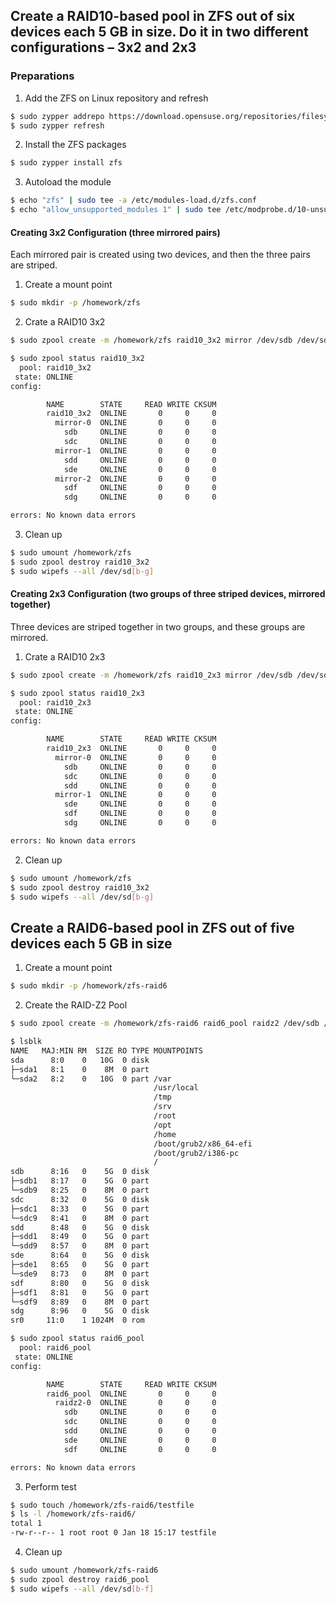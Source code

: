 ## Create a RAID10-based pool in ZFS out of six devices each 5 GB in size. Do it in two different configurations – 3x2 and 2x3
### Preparations
1. Add the ZFS on Linux repository and refresh
```sh
$ sudo zypper addrepo https://download.opensuse.org/repositories/filesystems/15.6/filesystems.repo
$ sudo zypper refresh
```
2. Install the ZFS packages
```sh
$ sudo zypper install zfs
```
3. Autoload the module
```sh
$ echo "zfs" | sudo tee -a /etc/modules-load.d/zfs.conf
$ echo "allow_unsupported_modules 1" | sudo tee /etc/modprobe.d/10-unsupported-modules.conf
```
#### Creating 3x2 Configuration (three mirrored pairs)
Each mirrored pair is created using two devices, and then the three pairs are striped.
1. Create a mount point
```sh
$ sudo mkdir -p /homework/zfs 
```
2. Crate a RAID10 3x2
```sh
$ sudo zpool create -m /homework/zfs raid10_3x2 mirror /dev/sdb /dev/sdc mirror /dev/sdd /dev/sde mirror /dev/sdf /dev/sdg

$ sudo zpool status raid10_3x2
  pool: raid10_3x2
 state: ONLINE
config:

        NAME        STATE     READ WRITE CKSUM
        raid10_3x2  ONLINE       0     0     0
          mirror-0  ONLINE       0     0     0
            sdb     ONLINE       0     0     0
            sdc     ONLINE       0     0     0
          mirror-1  ONLINE       0     0     0
            sdd     ONLINE       0     0     0
            sde     ONLINE       0     0     0
          mirror-2  ONLINE       0     0     0
            sdf     ONLINE       0     0     0
            sdg     ONLINE       0     0     0

errors: No known data errors
```
3. Clean up
```sh
$ sudo umount /homework/zfs
$ sudo zpool destroy raid10_3x2
$ sudo wipefs --all /dev/sd[b-g]
```
#### Creating 2x3 Configuration (two groups of three striped devices, mirrored together)
Three devices are striped together in two groups, and these groups are mirrored.
1. Crate a RAID10 2x3
```sh
$ sudo zpool create -m /homework/zfs raid10_2x3 mirror /dev/sdb /dev/sdc /dev/sdd mirror /dev/sde /dev/sdf /dev/sdg

$ sudo zpool status raid10_2x3
  pool: raid10_2x3
 state: ONLINE
config:

        NAME        STATE     READ WRITE CKSUM
        raid10_2x3  ONLINE       0     0     0
          mirror-0  ONLINE       0     0     0
            sdb     ONLINE       0     0     0
            sdc     ONLINE       0     0     0
            sdd     ONLINE       0     0     0
          mirror-1  ONLINE       0     0     0
            sde     ONLINE       0     0     0
            sdf     ONLINE       0     0     0
            sdg     ONLINE       0     0     0

errors: No known data errors
```
2. Clean up
```sh
$ sudo umount /homework/zfs
$ sudo zpool destroy raid10_3x2
$ sudo wipefs --all /dev/sd[b-g]
```
## Create a RAID6-based pool in ZFS out of five devices each 5 GB in size
1. Create a mount point
```sh
$ sudo mkdir -p /homework/zfs-raid6
```
2. Create the RAID-Z2 Pool
```sh
$ sudo zpool create -m /homework/zfs-raid6 raid6_pool raidz2 /dev/sdb /dev/sdc /dev/sdd /dev/sde /dev/sdf

$ lsblk
NAME   MAJ:MIN RM  SIZE RO TYPE MOUNTPOINTS
sda      8:0    0   10G  0 disk
├─sda1   8:1    0    8M  0 part
└─sda2   8:2    0   10G  0 part /var
                                /usr/local
                                /tmp
                                /srv
                                /root
                                /opt
                                /home
                                /boot/grub2/x86_64-efi
                                /boot/grub2/i386-pc
                                /
sdb      8:16   0    5G  0 disk
├─sdb1   8:17   0    5G  0 part
└─sdb9   8:25   0    8M  0 part
sdc      8:32   0    5G  0 disk
├─sdc1   8:33   0    5G  0 part
└─sdc9   8:41   0    8M  0 part
sdd      8:48   0    5G  0 disk
├─sdd1   8:49   0    5G  0 part
└─sdd9   8:57   0    8M  0 part
sde      8:64   0    5G  0 disk
├─sde1   8:65   0    5G  0 part
└─sde9   8:73   0    8M  0 part
sdf      8:80   0    5G  0 disk
├─sdf1   8:81   0    5G  0 part
└─sdf9   8:89   0    8M  0 part
sdg      8:96   0    5G  0 disk
sr0     11:0    1 1024M  0 rom

$ sudo zpool status raid6_pool
  pool: raid6_pool
 state: ONLINE
config:

        NAME        STATE     READ WRITE CKSUM
        raid6_pool  ONLINE       0     0     0
          raidz2-0  ONLINE       0     0     0
            sdb     ONLINE       0     0     0
            sdc     ONLINE       0     0     0
            sdd     ONLINE       0     0     0
            sde     ONLINE       0     0     0
            sdf     ONLINE       0     0     0

errors: No known data errors
```
3. Perform test 
```sh
$ sudo touch /homework/zfs-raid6/testfile
$ ls -l /homework/zfs-raid6/
total 1
-rw-r--r-- 1 root root 0 Jan 18 15:17 testfile
```
4. Clean up
```sh
$ sudo umount /homework/zfs-raid6
$ sudo zpool destroy raid6_pool
$ sudo wipefs --all /dev/sd[b-f]
```
